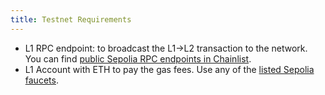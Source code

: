 ```yaml
---
title: Testnet Requirements
---
```


- L1 RPC endpoint: to broadcast the L1->L2 transaction to the network.
  You can find [public Sepolia RPC endpoints in Chainlist](https://chainlist.org/chain/11155111).
- L1 Account with ETH to pay the gas fees. Use any of the [listed Sepolia faucets](https://docs.zksync.io/ecosystem/network-faucets#sepolia-faucets).
